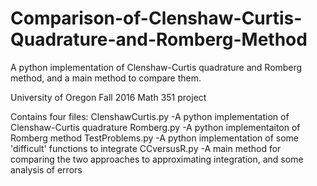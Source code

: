 # Comparison-of-Clenshaw-Curtis-Quadrature-and-Romberg-Method
A python implementation of Clenshaw-Curtis quadrature and Romberg method, and a main method to compare them.

University of Oregon Fall 2016 Math 351 project

Contains four files:
 ClenshawCurtis.py
  -A python implementation of Clenshaw-Curtis quadrature
 Romberg.py
  -A python implementaiton of Romberg method
 TestProblems.py
  -A python implementation of some 'difficult' functions to integrate
 CCversusR.py
  -A main method for comparing the two approaches to approximating integration, and some analysis of errors
   
